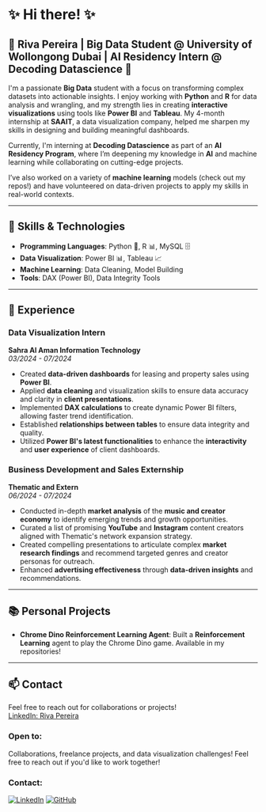 # ✨ Hi there! ✨  
## 🌟 **Riva Pereira** | Big Data Student @ University of Wollongong Dubai | AI Residency Intern @ Decoding Datascience 🌟  

I'm a passionate **Big Data** student with a focus on transforming complex datasets into actionable insights. I enjoy working with **Python** and **R** for data analysis and wrangling, and my strength lies in creating **interactive visualizations** using tools like **Power BI** and **Tableau**. My 4-month internship at **SAAIT**, a data visualization company, helped me sharpen my skills in designing and building meaningful dashboards.

Currently, I'm interning at **Decoding Datascience** as part of an **AI Residency Program**, where I’m deepening my knowledge in **AI** and machine learning while collaborating on cutting-edge projects.

I’ve also worked on a variety of **machine learning** models (check out my repos!) and have volunteered on data-driven projects to apply my skills in real-world contexts.

---

## 🔧 **Skills & Technologies**  
- **Programming Languages**: Python 🐍, R 📊, MySQL 🗄️  
- **Data Visualization**: Power BI 📊, Tableau 📈  
- **Machine Learning**: Data Cleaning, Model Building  
- **Tools**: DAX (Power BI), Data Integrity Tools  

---

## 💼 **Experience**

### **Data Visualization Intern**  
**Sahra Al Aman Information Technology**  
_03/2024 - 07/2024_  
- Created **data-driven dashboards** for leasing and property sales using **Power BI**.  
- Applied **data cleaning** and visualization skills to ensure data accuracy and clarity in **client presentations**.  
- Implemented **DAX calculations** to create dynamic Power BI filters, allowing faster trend identification.  
- Established **relationships between tables** to ensure data integrity and quality.  
- Utilized **Power BI's latest functionalities** to enhance the **interactivity** and **user experience** of client dashboards.

### **Business Development and Sales Externship**  
**Thematic and Extern**  
_06/2024 - 07/2024_  
- Conducted in-depth **market analysis** of the **music and creator economy** to identify emerging trends and growth opportunities.  
- Curated a list of promising **YouTube** and **Instagram** content creators aligned with Thematic's network expansion strategy.  
- Created compelling presentations to articulate complex **market research findings** and recommend targeted genres and creator personas for outreach.  
- Enhanced **advertising effectiveness** through **data-driven insights** and recommendations.

---

## 📚 **Personal Projects**  
- **Chrome Dino Reinforcement Learning Agent**: Built a **Reinforcement Learning** agent to play the Chrome Dino game. Available in my repositories!

---

## 📫 **Contact**  
Feel free to reach out for collaborations or projects!  
[LinkedIn: Riva Pereira](https://www.linkedin.com/in/riva-pereira)


### Open to:
Collaborations, freelance projects, and data visualization challenges! Feel free to reach out if you'd like to work together!

### Contact:
[![LinkedIn](https://img.shields.io/badge/Follow%20Me-LinkedIn-blue?logo=linkedin)](https://www.linkedin.com/comm/mynetwork/discovery-see-all?usecase=PEOPLE_FOLLOWS&followMember=riva-pereira)
[![GitHub](https://img.shields.io/badge/My%20Code-GitHub-black?logo=github)](https://github.com/rivapereira)


